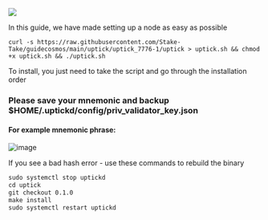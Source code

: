 ![](https://i.yapx.ru/RTuEU.jpg)


In this guide, we have made setting up a node as easy as possible

    curl -s https://raw.githubusercontent.com/Stake-Take/guidecosmos/main/uptick/uptick_7776-1/uptick > uptick.sh && chmod +x uptick.sh && ./uptick.sh
To install, you just need to take the script and go through the installation order
### Please save your mnemonic and backup $HOME/.uptickd/config/priv_validator_key.json
#### For example mnemonic phrase:
![image](https://user-images.githubusercontent.com/93165931/184551172-16cb2f1a-3145-4e5b-8092-c966e2f3e5ef.png)

If you see a bad hash error - use these commands to rebuild the binary

```html
sudo systemctl stop uptickd
cd uptick
git checkout 0.1.0
make install
sudo systemctl restart uptickd
```
